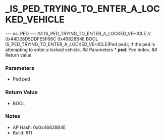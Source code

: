 # _IS_PED_TRYING_TO_ENTER_A_LOCKED_VEHICLE

--- ns: PED --- ## IS_PED_TRYING_TO_ENTER_A_LOCKED_VEHICLE  // 0x44D28D5DDFE5F68C 0x46828B4E BOOL IS_PED_TRYING_TO_ENTER_A_LOCKED_VEHICLE(Ped ped);  If the ped is attempting to enter a locked vehicle.  ## Parameters * **ped**: Ped index.  ## Return value

### Parameters
* Ped ped

### Return Value
* BOOL

### Notes
* AP Hash: 0x0x46828B4E
* Build: 811

